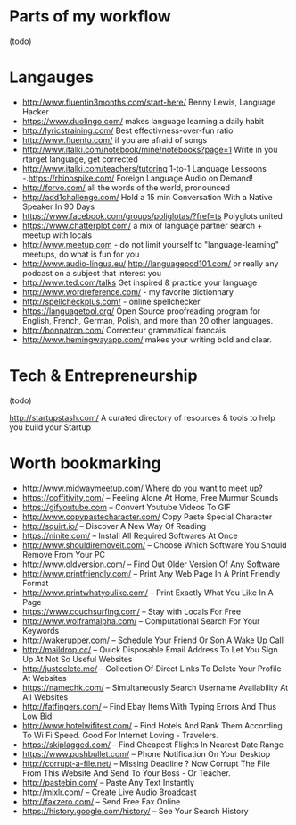 Parts of my workflow
=======

(todo)


Langauges 
=======

- http://www.fluentin3months.com/start-here/ Benny Lewis, Language Hacker
- https://www.duolingo.com/ makes language learning a daily habit
- http://lyricstraining.com/ Best effectivness-over-fun ratio
- http://www.fluentu.com/ if you are afraid of songs
- http://www.italki.com/notebook/mine/notebooks?page=1 Write in you rtarget language, get corrected
- http://www.italki.com/teachers/tutoring 1-to-1 Language Lessoons 
-.https://rhinospike.com/ Foreign Language Audio on Demand!
- http://forvo.com/ all the words of the world, pronounced
- http://add1challenge.com/ Hold a 15 min Conversation With a Native Speaker In 90 Days
- https://www.facebook.com/groups/poliglotas/?fref=ts Polyglots united
- https://www.chatterplot.com/ a mix of language partner search + meetup with locals
- http://www.meetup.com - do not limit yourself to "language-learning" meetups, do what is fun for you
- http://www.audio-lingua.eu/ http://languagepod101.com/ or really any podcast on a subject that interest you
- http://www.ted.com/talks Get inspired & practice your language
- http://www.wordreference.com/ - my favorite dictionnary
- http://spellcheckplus.com/ - online spellchecker
- https://languagetool.org/ Open Source proof­reading program for English, French, German, Polish, and more than 20 other languages.
- http://bonpatron.com/ Correcteur grammatical francais
- http://www.hemingwayapp.com/ makes your writing bold and clear.


Tech & Entrepreneurship
======

(todo)

http://startupstash.com/ A curated directory of resources & tools to help you build your Startup

Worth bookmarking
========

- http://www.midwaymeetup.com/ Where do you want to meet up?
- https://coffitivity.com/ – Feeling Alone At Home, Free Murmur Sounds
- https://gifyoutube.com – Convert Youtube Videos To GIF
- http://www.copypastecharacter.com/ Copy Paste Special Character
- http://squirt.io/ – Discover A New Way Of Reading
- https://ninite.com/ – Install All Required Softwares At Once
- http://www.shouldiremoveit.com/ – Choose Which Software You Should Remove From Your PC
- http://www.oldversion.com/ – Find Out Older Version Of Any Software
- http://www.printfriendly.com/ – Print Any Web Page In A Print Friendly Format
- http://www.printwhatyoulike.com/ – Print Exactly What You Like In A Page
- https://www.couchsurfing.com/ – Stay with Locals For Free
- http://www.wolframalpha.com/ – Computational Search For Your Keywords
- http://wakerupper.com/ – Schedule Your Friend Or Son A Wake Up Call
- http://maildrop.cc/ – Quick Disposable Email Address To Let You Sign Up At Not So Useful Websites
- http://justdelete.me/ – Collection Of Direct Links To Delete Your Profile At Websites
- https://namechk.com/ – Simultaneously Search Username Availability At All Websites
- http://fatfingers.com/ – Find Ebay Items With Typing Errors And Thus Low Bid
- http://www.hotelwifitest.com/ – Find Hotels And Rank Them According To Wi Fi Speed. Good For Internet Loving - Travelers.
- https://skiplagged.com/ – Find Cheapest Flights In Nearest Date Range
- https://www.pushbullet.com/ – Phone Notification On Your Desktop
- http://corrupt-a-file.net/ – Missing Deadline ? Now Corrupt The File From This Website And Send To Your Boss - Or Teacher.
- http://pastebin.com/ – Paste Any Text Instantly
- http://mixlr.com/ – Create Live Audio Broadcast
- http://faxzero.com/ – Send Free Fax Online
- https://history.google.com/history/ – See Your Search History

